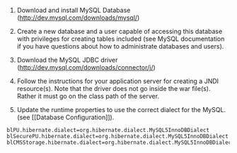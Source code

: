 1. Download and install MySQL Database (http://dev.mysql.com/downloads/mysql/)

2. Create a new database and a user capable of accessing this database with privileges for creating tables included (see MySQL documentation if you have questions about how to administrate databases and users).

3. Download the MySQL JDBC driver (http://dev.mysql.com/downloads/connector/j/)

4. Follow the instructions for your application server for creating a JNDI resource(s). Note that the driver does not go inside the war file(s). Rather it must go on the class path of the server.

6. Update the runtime properties to use the correct dialect for the MySQL. (see [[Database Configuration]]).

```
blPU.hibernate.dialect=org.hibernate.dialect.MySQL5InnoDBDialect
blSecurePU.hibernate.dialect=org.hibernate.dialect.MySQL5InnoDBDialect
blCMSStorage.hibernate.dialect=org.hibernate.dialect.MySQL5InnoDBDialect
```
